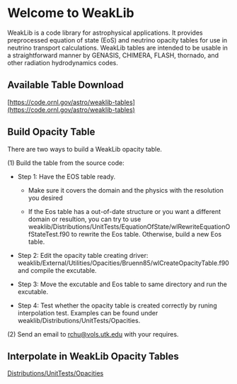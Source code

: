 # Welcome to WeakLib

WeakLib is a code library for astrophysical applications. It provides preprocessed equation of state (EoS) and neutrino opacity tables for use in neutrino transport calculations. WeakLib tables are intended to be usable in a straightforward manner by GENASIS, CHIMERA, FLASH, thornado, and other radiation hydrodynamics codes.

## Available Table Download
[https://code.ornl.gov/astro/weaklib-tables](https://code.ornl.gov/astro/weaklib-tables)

## Build Opacity Table

There are two ways to build a WeakLib opacity table.

(1) Build the table from the source code:

  * Step 1: Have the EOS table ready.

     * Make sure it covers the domain and the physics with the resolution you desired

     * If the Eos table has a out-of-date structure or you want a different domain or 
       resultion, you can try to use
       weaklib/Distributions/UnitTests/EquationOfState/wlRewriteEquationOfStateTest.f90
       to rewrite the Eos table.
       Otherwise, build a new Eos table.

  * Step 2: Edit the opacity table creating driver:
    weaklib/External/Utilities/Opacities/Bruenn85/wlCreateOpacityTable.f90
    and compile the excutable.

  * Step 3: Move the excutable and Eos table to same directory and run the excutable.

  * Step 4: Test whether the opacity table is created correctly by runing interpolation test.
    Examples can be found under weaklib/Distributions/UnitTests/Opacities.

(2) Send an email to rchu@vols.utk.edu with your requires.

## Interpolate in WeakLib Opacity Tables

[Distributions/UnitTests/Opacities](Distributions/UnitTests/Opacities)
